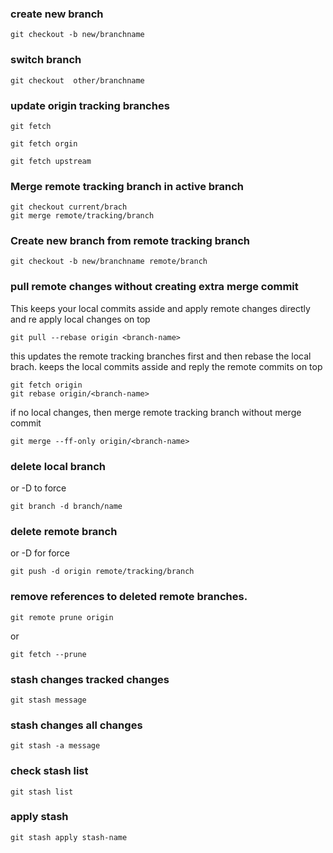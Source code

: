 ### create new branch

```
git checkout -b new/branchname
```

### switch branch

```
git checkout  other/branchname
```

### update origin tracking branches

```
git fetch
```

```
git fetch orgin
```

```
git fetch upstream
```

### Merge remote tracking branch in active branch

```
git checkout current/brach
git merge remote/tracking/branch
```

### Create new branch from remote tracking branch

```
git checkout -b new/branchname remote/branch
```

### pull remote changes without creating extra merge commit

This keeps your local commits asside and apply remote changes directly and re apply local changes on top

```
git pull --rebase origin <branch-name>
```

this updates the remote tracking branches first and then rebase the local brach. keeps the local commits asside and reply the remote commits on top

```
git fetch origin
git rebase origin/<branch-name>
```

if no local changes, then merge remote tracking branch without merge commit

```
git merge --ff-only origin/<branch-name>
```

### delete local branch

or -D to force

```
git branch -d branch/name
```

### delete remote branch

or -D for force

```
git push -d origin remote/tracking/branch
```

### remove references to deleted remote branches.

```
git remote prune origin
```

or

```
git fetch --prune

```

### stash changes tracked changes

```
git stash message
```

### stash changes all changes

```
git stash -a message
```

### check stash list

```
git stash list
```

### apply stash

```
git stash apply stash-name
```
